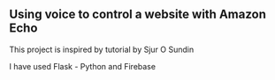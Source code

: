 ## Using voice to control a website with Amazon Echo

This project is inspired by tutorial by Sjur O Sundin

I have used Flask - Python and Firebase
